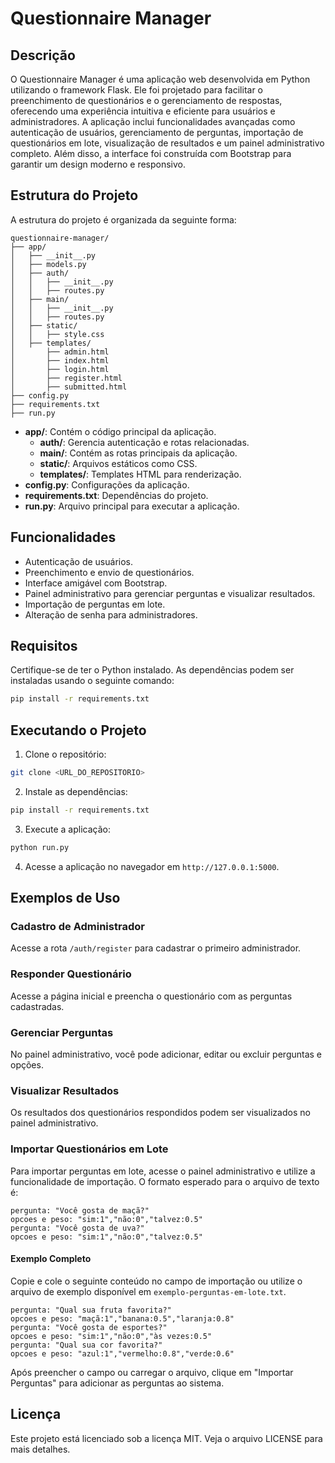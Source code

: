 # Questionnaire Manager

## Descrição

O Questionnaire Manager é uma aplicação web desenvolvida em Python utilizando o framework Flask. Ele foi projetado para facilitar o preenchimento de questionários e o gerenciamento de respostas, oferecendo uma experiência intuitiva e eficiente para usuários e administradores. A aplicação inclui funcionalidades avançadas como autenticação de usuários, gerenciamento de perguntas, importação de questionários em lote, visualização de resultados e um painel administrativo completo. Além disso, a interface foi construída com Bootstrap para garantir um design moderno e responsivo.

## Estrutura do Projeto

A estrutura do projeto é organizada da seguinte forma:

```
questionnaire-manager/
├── app/
│   ├── __init__.py
│   ├── models.py
│   ├── auth/
│   │   ├── __init__.py
│   │   ├── routes.py
│   ├── main/
│   │   ├── __init__.py
│   │   ├── routes.py
│   ├── static/
│   │   ├── style.css
│   ├── templates/
│       ├── admin.html
│       ├── index.html
│       ├── login.html
│       ├── register.html
│       ├── submitted.html
├── config.py
├── requirements.txt
├── run.py
```

- **app/**: Contém o código principal da aplicação.
  - **auth/**: Gerencia autenticação e rotas relacionadas.
  - **main/**: Contém as rotas principais da aplicação.
  - **static/**: Arquivos estáticos como CSS.
  - **templates/**: Templates HTML para renderização.
- **config.py**: Configurações da aplicação.
- **requirements.txt**: Dependências do projeto.
- **run.py**: Arquivo principal para executar a aplicação.

## Funcionalidades

- Autenticação de usuários.
- Preenchimento e envio de questionários.
- Interface amigável com Bootstrap.
- Painel administrativo para gerenciar perguntas e visualizar resultados.
- Importação de perguntas em lote.
- Alteração de senha para administradores.

## Requisitos

Certifique-se de ter o Python instalado. As dependências podem ser instaladas usando o seguinte comando:

```bash
pip install -r requirements.txt
```

## Executando o Projeto

1. Clone o repositório:

```bash
git clone <URL_DO_REPOSITORIO>
```

2. Instale as dependências:

```bash
pip install -r requirements.txt
```

3. Execute a aplicação:

```bash
python run.py
```

4. Acesse a aplicação no navegador em `http://127.0.0.1:5000`.

## Exemplos de Uso

### Cadastro de Administrador

Acesse a rota `/auth/register` para cadastrar o primeiro administrador.

### Responder Questionário

Acesse a página inicial e preencha o questionário com as perguntas cadastradas.

### Gerenciar Perguntas

No painel administrativo, você pode adicionar, editar ou excluir perguntas e opções.

### Visualizar Resultados

Os resultados dos questionários respondidos podem ser visualizados no painel administrativo.

### Importar Questionários em Lote

Para importar perguntas em lote, acesse o painel administrativo e utilize a funcionalidade de importação. O formato esperado para o arquivo de texto é:

```
pergunta: "Você gosta de maçã?"
opcoes e peso: "sim:1","não:0","talvez:0.5"
pergunta: "Você gosta de uva?"
opcoes e peso: "sim:1","não:0","talvez:0.5"
```

#### Exemplo Completo

Copie e cole o seguinte conteúdo no campo de importação ou utilize o arquivo de exemplo disponível em `exemplo-perguntas-em-lote.txt`.

```
pergunta: "Qual sua fruta favorita?"
opcoes e peso: "maçã:1","banana:0.5","laranja:0.8"
pergunta: "Você gosta de esportes?"
opcoes e peso: "sim:1","não:0","às vezes:0.5"
pergunta: "Qual sua cor favorita?"
opcoes e peso: "azul:1","vermelho:0.8","verde:0.6"
```

Após preencher o campo ou carregar o arquivo, clique em "Importar Perguntas" para adicionar as perguntas ao sistema.

## Licença

Este projeto está licenciado sob a licença MIT. Veja o arquivo LICENSE para mais detalhes.
